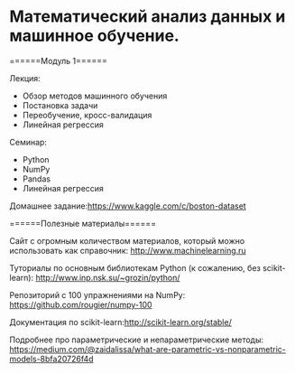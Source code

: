 # Математический анализ данных и машинное обучение.


======Модуль 1======

Лекция:

- Обзор методов машинного обучения
- Постановка задачи
- Переобучение, кросс-валидация
- Линейная регрессия

Семинар:

- Python
- NumPy
- Pandas
- Линейная регрессия

Домашнее задание:https://www.kaggle.com/c/boston-dataset


======Полезные материалы======

Сайт с огромным количеством материалов, который можно использовать как справочник: http://www.machinelearning.ru

Туториалы по основным библиотекам Python (к сожалению, без scikit-learn): http://www.inp.nsk.su/~grozin/python/

Репозиторий с 100 упражнениями на NumPy: https://github.com/rougier/numpy-100

Документация по scikit-learn:http://scikit-learn.org/stable/

Подробнее про параметрические и непараметрические методы: https://medium.com/@zaidalissa/what-are-parametric-vs-nonparametric-models-8bfa20726f4d
